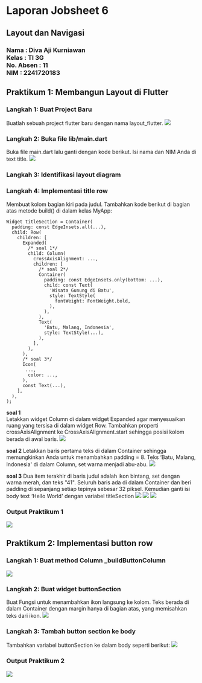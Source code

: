 # Laporan Jobsheet 6
## Layout dan Navigasi
### Nama : Diva Aji Kurniawan <br> Kelas : TI 3G <br> No. Absen : 11 <br> NIM : 2241720183

## Praktikum 1: Membangun Layout di Flutter
### Langkah 1: Buat Project Baru
Buatlah sebuah project flutter baru dengan nama layout_flutter.
<img src="images/1.1.png">

### Langkah 2: Buka file lib/main.dart
Buka file main.dart lalu ganti dengan kode berikut. Isi nama dan NIM Anda di text title.
<img src="images/1.2.png">

### Langkah 3: Identifikasi layout diagram
### Langkah 4: Implementasi title row
Membuat kolom bagian kiri pada judul. Tambahkan kode berikut di bagian atas metode build() di dalam kelas MyApp:
```
Widget titleSection = Container(
  padding: const EdgeInsets.all(...),
  child: Row(
    children: [
      Expanded(
        /* soal 1*/
        child: Column(
          crossAxisAlignment: ...,
          children: [
            /* soal 2*/
            Container(
              padding: const EdgeInsets.only(bottom: ...),
              child: const Text(
                'Wisata Gunung di Batu',
                style: TextStyle(
                  fontWeight: FontWeight.bold,
                ),
              ),
            ),
            Text(
              'Batu, Malang, Indonesia',
              style: TextStyle(...),
            ),
          ],
        ),
      ),
      /* soal 3*/
      Icon(
       ...,
        color: ...,
      ),
      const Text(...),
    ],
  ),
);
```

**soal 1**  
Letakkan widget Column di dalam widget Expanded agar menyesuaikan ruang yang tersisa di dalam widget Row. Tambahkan properti crossAxisAlignment ke CrossAxisAlignment.start sehingga posisi kolom berada di awal baris.
<img src="images/1.4.1.png">

**soal 2** 
Letakkan baris pertama teks di dalam Container sehingga memungkinkan Anda untuk menambahkan padding = 8. Teks ‘Batu, Malang, Indonesia' di dalam Column, set warna menjadi abu-abu.
<img src="images/1.4.2.png">

**soal 3** 
Dua item terakhir di baris judul adalah ikon bintang, set dengan warna merah, dan teks "41". Seluruh baris ada di dalam Container dan beri padding di sepanjang setiap tepinya sebesar 32 piksel. Kemudian ganti isi body text ‘Hello World' dengan variabel titleSection
<img src="images/1.4.3.1.png">
<img src="images/1.4.3.2.png">
<img src="images/1.4.3.3.png">

### Output Praktikum 1
<img src="images/output1.png">

## Praktikum 2: Implementasi button row
### Langkah 1: Buat method Column _buildButtonColumn
<img src="images/2.1.png">

### Langkah 2: Buat widget buttonSection
Buat Fungsi untuk menambahkan ikon langsung ke kolom. Teks berada di dalam Container dengan margin hanya di bagian atas, yang memisahkan teks dari ikon.
<img src="images/2.2.png">

### Langkah 3: Tambah button section ke body
Tambahkan variabel buttonSection ke dalam body seperti berikut:
<img src="images/2.3.png">

### Output Praktikum 2
<img src="images/output2.png">
